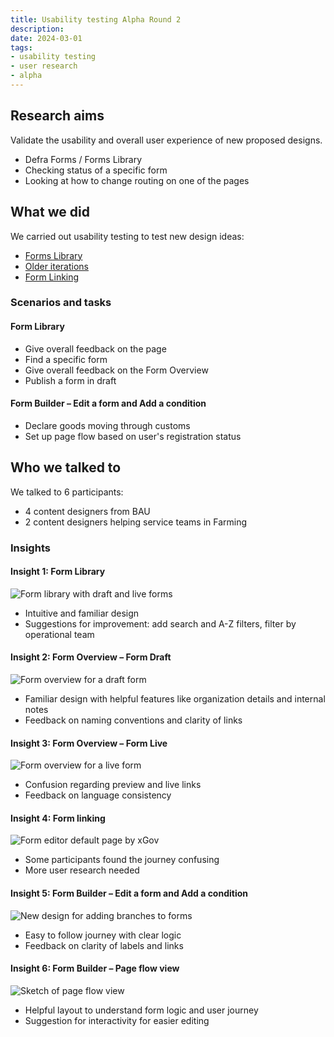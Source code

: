 ```yaml
---
title: Usability testing Alpha Round 2
description:
date: 2024-03-01
tags:
- usability testing
- user research
- alpha
---
```


## Research aims
Validate the usability and overall user experience of new proposed designs.

- Defra Forms / Forms Library
- Checking status of a specific form
- Looking at how to change routing on one of the pages

## What we did
We carried out usability testing to test new design ideas:
- [Forms Library](https://defra-forms-mvp-prototype-6c025bd15252.herokuapp.com)
- [Older iterations](https://www.figma.com)
- [Form Linking](https://www.figma.com)

### Scenarios and tasks
#### Form Library
- Give overall feedback on the page
- Find a specific form
- Give overall feedback on the Form Overview
- Publish a form in draft

#### Form Builder – Edit a form and Add a condition
- Declare goods moving through customs
- Set up page flow based on user's registration status

## Who we talked to
We talked to 6 participants:
- 4 content designers from BAU
- 2 content designers helping service teams in Farming

### Insights
#### Insight 1: Form Library
![Form library with draft and live forms](picture1.png "Form library with draft and live forms.")

- Intuitive and familiar design
- Suggestions for improvement: add search and A-Z filters, filter by operational team

#### Insight 2: Form Overview – Form Draft
![Form overview for a draft form](picture2.png "Form overview for a draft form")

- Familiar design with helpful features like organization details and internal notes
- Feedback on naming conventions and clarity of links

#### Insight 3: Form Overview – Form Live
![Form overview for a live form](picture3.png "Form overview for a live form")

- Confusion regarding preview and live links
- Feedback on language consistency

#### Insight 4: Form linking
![Form editor default page by xGov](picture4.png "Form editor default page by xGov")

- Some participants found the journey confusing
- More user research needed

#### Insight 5: Form Builder – Edit a form and Add a condition
![New design for adding branches to forms](picture5.png "New design for adding branches to forms")

- Easy to follow journey with clear logic
- Feedback on clarity of labels and links

#### Insight 6: Form Builder – Page flow view
![Sketch of page flow view](picture6.png "Sketch of page flow view")

- Helpful layout to understand form logic and user journey
- Suggestion for interactivity for easier editing
